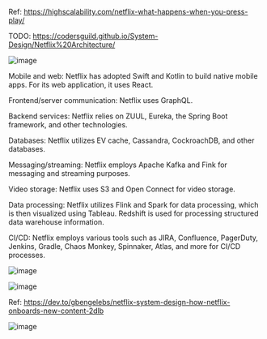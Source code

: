 Ref: https://highscalability.com/netflix-what-happens-when-you-press-play/

TODO: https://codersguild.github.io/System-Design/Netflix%20Architecture/

![image](https://github.com/user-attachments/assets/8c1c4415-3554-4ed7-a985-6bb3eb3cb60c)

Mobile and web: Netflix has adopted Swift and Kotlin to build native mobile apps. For its web application, it uses React.

Frontend/server communication: Netflix uses GraphQL.

Backend services: Netflix relies on ZUUL, Eureka, the Spring Boot framework, and other technologies.

Databases: Netflix utilizes EV cache, Cassandra, CockroachDB, and other databases.

Messaging/streaming: Netflix employs Apache Kafka and Fink for messaging and streaming purposes.

Video storage: Netflix uses S3 and Open Connect for video storage.

Data processing: Netflix utilizes Flink and Spark for data processing, which is then visualized using Tableau. Redshift is used for processing structured data warehouse information.

CI/CD: Netflix employs various tools such as JIRA, Confluence, PagerDuty, Jenkins, Gradle, Chaos Monkey, Spinnaker, Atlas, and more for CI/CD processes.


![image](https://github.com/user-attachments/assets/edb05c58-13bf-4288-9cf5-12f22ccf9268)

![image](https://github.com/user-attachments/assets/ffb09c42-a8eb-4cf6-a36d-ff429da92a46)

Ref: https://dev.to/gbengelebs/netflix-system-design-how-netflix-onboards-new-content-2dlb

![image](https://github.com/user-attachments/assets/2103919f-a678-411a-8389-a566509d92b8)
